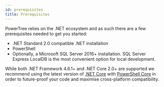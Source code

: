 ```yaml
---
id: prerequisites
title: Prerequisites
---
```


PowerTree relies on the .NET ecosystem and as such there are a few prerequisites needed to get you started:

* .NET Standard 2.0 compatible .NET installation
* PowerShell
* Optionally, a Microsoft SQL Server 2016+ installation. SQL Server Express LocalDB is the most convenient option for local development.

While both .NET Framework 4.6.1+ and .NET Core 2.0+ are supported we recommend using the latest version of [.NET Core](https://dotnet.microsoft.com/download) with [PowerShell Core](https://docs.microsoft.com/en-us/powershell/scripting/install/installing-powershell-core-on-windows) in order to future-proof your code and maximise cross-platform compatibility.
